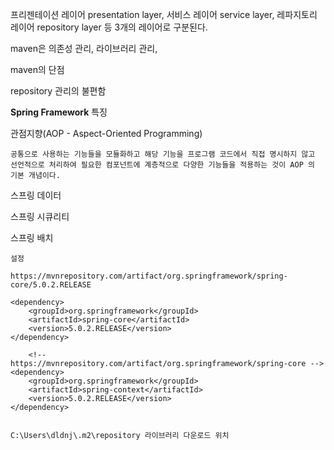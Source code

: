 프리젠테이션 레이어 presentation layer, 서비스 레이어 service layer, 레파지토리 레이어 repository layer 등 3개의 레이어로 구분된다.





maven은 의존성 관리, 라이브러리 관리,





maven의 단점

repository 관리의 불편함





**Spring Framework**  특징



관점지향(AOP - Aspect-Oriented Programming)

```
공통으로 사용하는 기능들을 모듈화하고 해당 기능을 프로그램 코드에서 직접 명시하지 않고 선언적으로 처리하여 필요한 컴포넌트에 계층적으로 다양한 기능들을 적용하는 것이 AOP 의 기본 개념이다. 
```



스프링 데이터

스프링 시큐리티

스프링 배치

```
설정

https://mvnrepository.com/artifact/org.springframework/spring-core/5.0.2.RELEASE

<dependency>
    <groupId>org.springframework</groupId>
    <artifactId>spring-core</artifactId>
    <version>5.0.2.RELEASE</version>
</dependency>
    
    <!-- https://mvnrepository.com/artifact/org.springframework/spring-core -->
<dependency>
    <groupId>org.springframework</groupId>
    <artifactId>spring-context</artifactId>
    <version>5.0.2.RELEASE</version>
</dependency>


```

```
C:\Users\dldnj\.m2\repository 라이브러리 다운로드 위치
```

